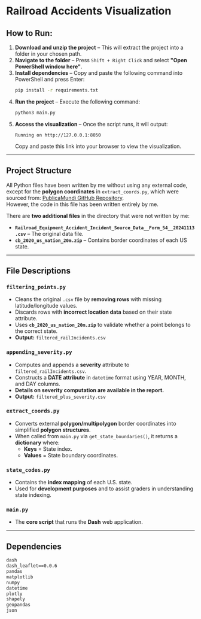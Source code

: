 # Railroad Accidents Visualization

## How to Run:
1. **Download and unzip the project** – This will extract the project into a folder in your chosen path.
2. **Navigate to the folder** – Press `Shift + Right Click` and select **"Open PowerShell window here"**.
3. **Install dependencies** – Copy and paste the following command into PowerShell and press Enter:
   ```sh
   pip install -r requirements.txt
   ```
4. **Run the project** – Execute the following command:
   ```sh
   python3 main.py
   ```
5. **Access the visualization** – Once the script runs, it will output:
   ```
   Running on http://127.0.0.1:8050
   ```
   Copy and paste this link into your browser to view the visualization.

---

## Project Structure

All Python files have been written by me without using any external code, except for the **polygon coordinates** in `extract_coords.py`, which were sourced from:
[PublicaMundi GitHub Repository](https://github.com/PublicaMundi/MappingAPI/blob/master/data/geojson/us-states.json?short_path=1c1ebe5).  
However, the code in this file has been written entirely by me.

There are **two additional files** in the directory that were not written by me:
- **`Railroad_Equipment_Accident_Incident_Source_Data__Form_54__20241113.csv`** – The original data file.
- **`cb_2020_us_nation_20m.zip`** – Contains border coordinates of each US state.

---

## File Descriptions

### `filtering_points.py`
- Cleans the original `.csv` file by **removing rows** with missing latitude/longitude values.
- Discards rows with **incorrect location data** based on their state attribute.
- Uses **`cb_2020_us_nation_20m.zip`** to validate whether a point belongs to the correct state.
- **Output:** `filtered_railIncidents.csv`

### `appending_severity.py`
- Computes and appends a **severity** attribute to `filtered_railIncidents.csv`.
- Constructs a **DATE attribute** in `datetime` format using YEAR, MONTH, and DAY columns.
- **Details on severity computation are available in the report.**
- **Output:** `filtered_plus_severity.csv`

### `extract_coords.py`
- Converts external **polygon/multipolygon** border coordinates into simplified **polygon structures**.
- When called from `main.py` via `get_state_boundaries()`, it returns a **dictionary** where:
  - **Keys** = State index.
  - **Values** = State boundary coordinates.

### `state_codes.py`
- Contains the **index mapping** of each U.S. state.
- Used for **development purposes** and to assist graders in understanding state indexing.

### `main.py`
- The **core script** that runs the **Dash** web application.

---

## Dependencies

```txt
dash
dash_leaflet==0.0.6
pandas
matplotlib
numpy
datetime
plotly
shapely
geopandas
json
```

